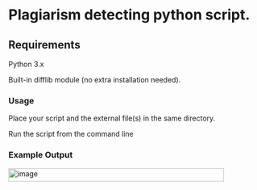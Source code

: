 <h1>Plagiarism detecting python script.</h1>

<h2>Requirements</h2>

Python 3.x

Built-in difflib module (no extra installation needed).

<h3>Usage</h3>

Place your script and the external file(s) in the same directory.

Run the script from the command line


<h3>Example Output</h3>
<img width="428" height="26" alt="image" src="https://github.com/user-attachments/assets/182f9d93-223f-4f1c-becd-84b6a233396c" />
